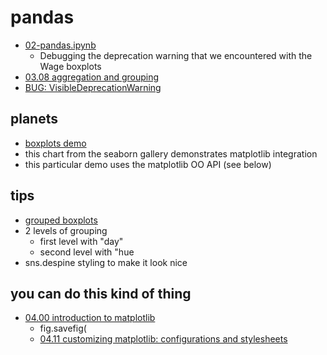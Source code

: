 
# pandas

* [02-pandas.ipynb](notebooks/02-pandas.ipynb)
  * Debugging the deprecation warning that we encountered with the Wage boxplots
* [03.08 aggregation and grouping](https://github.com/jakevdp/PythonDataScienceHandbook/blob/master/notebooks/03.08-Aggregation-and-Grouping.ipynb)
* [BUG: VisibleDeprecationWarning](https://github.com/matplotlib/matplotlib/issues/16353)

## planets

* [boxplots demo](https://seaborn.pydata.org/examples/horizontal_boxplot.html?highlight=planets)
* this chart from the seaborn gallery demonstrates matplotlib integration
* this particular demo uses the matplotlib OO API (see below)

## tips

* [grouped boxplots](https://seaborn.pydata.org/examples/grouped_boxplot.html)
* 2 levels of grouping
  * first level with "day"
  * second level with "hue
* sns.despine styling to make it look nice

## you can do this kind of thing

* [04.00 introduction to matplotlib](https://github.com/jakevdp/PythonDataScienceHandbook/blob/master/notebooks/04.00-Introduction-To-Matplotlib.ipynb)
  * fig.savefig(
  * [04.11 customizing matplotlib: configurations and stylesheets](https://github.com/jakevdp/PythonDataScienceHandbook/blob/master/notebooks/04.11-Settings-and-Stylesheets.ipynb)
